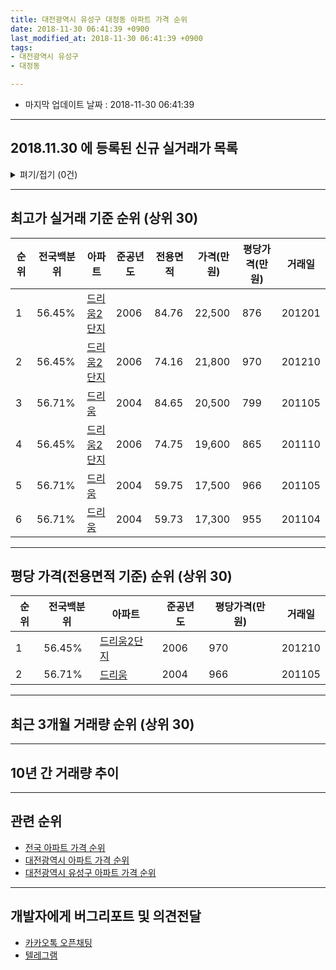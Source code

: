 ```yaml
---
title: 대전광역시 유성구 대정동 아파트 가격 순위
date: 2018-11-30 06:41:39 +0900
last_modified_at: 2018-11-30 06:41:39 +0900
tags:
- 대전광역시 유성구
- 대정동

---
```


* 마지막 업데이트 날짜 : 2018-11-30 06:41:39

---

## 2018.11.30 에 등록된 신규 실거래가 목록

<details>
<summary>펴기/접기 (0건)</summary>
<div markdown="1">

|아파트|전국백분위|준공년도|전용면적|가격(만원)|평당가격(만원)|거래일|
|---|---|---|---|---|---|---|
|없음|||||||


</div>
</details>

---

## 최고가 실거래 기준 순위 (상위 30)


|순위|전국백분위|아파트|준공년도|전용면적|가격(만원)|평당가격(만원)|거래일|
|---|---|---|---|---|---|---|---|
|1|56.45%|[드리움2단지](https://search.naver.com/search.naver?query=%EB%8C%80%EC%A0%84%EA%B4%91%EC%97%AD%EC%8B%9C+%EC%9C%A0%EC%84%B1%EA%B5%AC+%EB%8C%80%EC%A0%95%EB%8F%99+%EB%93%9C%EB%A6%AC%EC%9B%802%EB%8B%A8%EC%A7%80)|2006|84.76|22,500|876|201201|
|2|56.45%|[드리움2단지](https://search.naver.com/search.naver?query=%EB%8C%80%EC%A0%84%EA%B4%91%EC%97%AD%EC%8B%9C+%EC%9C%A0%EC%84%B1%EA%B5%AC+%EB%8C%80%EC%A0%95%EB%8F%99+%EB%93%9C%EB%A6%AC%EC%9B%802%EB%8B%A8%EC%A7%80)|2006|74.16|21,800|970|201210|
|3|56.71%|[드리움](https://search.naver.com/search.naver?query=%EB%8C%80%EC%A0%84%EA%B4%91%EC%97%AD%EC%8B%9C+%EC%9C%A0%EC%84%B1%EA%B5%AC+%EB%8C%80%EC%A0%95%EB%8F%99+%EB%93%9C%EB%A6%AC%EC%9B%80)|2004|84.65|20,500|799|201105|
|4|56.45%|[드리움2단지](https://search.naver.com/search.naver?query=%EB%8C%80%EC%A0%84%EA%B4%91%EC%97%AD%EC%8B%9C+%EC%9C%A0%EC%84%B1%EA%B5%AC+%EB%8C%80%EC%A0%95%EB%8F%99+%EB%93%9C%EB%A6%AC%EC%9B%802%EB%8B%A8%EC%A7%80)|2006|74.75|19,600|865|201110|
|5|56.71%|[드리움](https://search.naver.com/search.naver?query=%EB%8C%80%EC%A0%84%EA%B4%91%EC%97%AD%EC%8B%9C+%EC%9C%A0%EC%84%B1%EA%B5%AC+%EB%8C%80%EC%A0%95%EB%8F%99+%EB%93%9C%EB%A6%AC%EC%9B%80)|2004|59.75|17,500|966|201105|
|6|56.71%|[드리움](https://search.naver.com/search.naver?query=%EB%8C%80%EC%A0%84%EA%B4%91%EC%97%AD%EC%8B%9C+%EC%9C%A0%EC%84%B1%EA%B5%AC+%EB%8C%80%EC%A0%95%EB%8F%99+%EB%93%9C%EB%A6%AC%EC%9B%80)|2004|59.73|17,300|955|201104|


---

## 평당 가격(전용면적 기준) 순위 (상위 30)


|순위|전국백분위|아파트|준공년도|평당가격(만원)|거래일|
|---|---|---|---|---|---|
|1|56.45%|[드리움2단지](https://search.naver.com/search.naver?query=%EB%8C%80%EC%A0%84%EA%B4%91%EC%97%AD%EC%8B%9C+%EC%9C%A0%EC%84%B1%EA%B5%AC+%EB%8C%80%EC%A0%95%EB%8F%99+%EB%93%9C%EB%A6%AC%EC%9B%802%EB%8B%A8%EC%A7%80)|2006|970|201210|
|2|56.71%|[드리움](https://search.naver.com/search.naver?query=%EB%8C%80%EC%A0%84%EA%B4%91%EC%97%AD%EC%8B%9C+%EC%9C%A0%EC%84%B1%EA%B5%AC+%EB%8C%80%EC%A0%95%EB%8F%99+%EB%93%9C%EB%A6%AC%EC%9B%80)|2004|966|201105|


---

## 최근 3개월 거래량 순위 (상위 30)


<div style="width:100%;">
    <canvas id="deal_count_ranking" height="250"></canvas>
</div>


<script>
new Chart(document.getElementById("deal_count_ranking"), {
    type: 'horizontalBar',
    data: {
        labels: ['드리움', '드리움2단지'],
        datasets: [{
            label: '실거래 수',
            data: [9, 6],
            borderColor: "rgba(255, 0, 128, 1)",
            backgroundColor: "rgba(255, 0, 128, 0.5)",
            fill: false,
        }]
    },
    options: {
        responsive: true,
        title: {
            display: true,
            text: '최근 3개월 거래량 순위'
        },
        tooltips: {
            mode: 'index',
            intersect: false,
            callbacks: {
                title: function(tooltipItems, data) {
                    return "실거래 수:";
                },
                label: function(tooltipItem, data) {
                    return data.labels[tooltipItem.index] + ": " + tooltipItem.xLabel;
                }
            }
        },
        hover: {
            mode: 'nearest',
            intersect: true
        },
        scales: {
            xAxes: [{
                display: true,
                scaleLabel: {
                    display: true,
                    labelString: '실거래 수'
                },
                ticks: {
                    suggestedMin: 0,
                }
            }],
            yAxes: [{
                display: true,
                ticks: {
                    autoSkip: false,
                    callback: function(value, index, values) {
                        if (value.length > 15)
                            return value.substr(0, 13) + "...";
                        else
                            return value;
                    }
                },
                scaleLabel: {
                    display: false,
                }
            }]
        }
    }
});

</script>


---

## 10년 간 거래량 추이


<div style="width:100%;">
    <canvas id="deal_progress" height="250"></canvas>
</div>

<script>
new Chart(document.getElementById("deal_progress"), {
    type: 'line',
    data: {
        labels: ['200811','200812','200901','200902','200903','200904','200905','200906','200907','200908','200909','200910','200911','200912','201001','201002','201003','201004','201005','201006','201007','201008','201009','201010','201011','201012','201101','201102','201103','201104','201105','201106','201107','201108','201109','201110','201111','201112','201201','201202','201203','201204','201205','201206','201207','201208','201209','201210','201211','201212','201301','201302','201303','201304','201305','201306','201307','201308','201309','201310','201311','201312','201401','201402','201403','201404','201405','201406','201407','201408','201409','201410','201411','201412','201501','201502','201503','201504','201505','201506','201507','201508','201509','201510','201511','201512','201601','201602','201603','201604','201605','201606','201607','201608','201609','201610','201611','201612','201701','201702','201703','201704','201705','201706','201707','201708','201709','201710','201711','201712','201801','201802','201803','201804','201805','201806','201807','201808','201809','201810','201811'],
        datasets: [{
            label: '실거래 수',
            pointRadius: 1,
            data: [6, 4, 1, 4, 4, 7, 6, 8, 20, 11, 13, 70, 16, 12, 8, 12, 13, 17, 12, 20, 16, 17, 10, 17, 18, 9, 13, 10, 19, 9, 13, 11, 8, 3, 10, 11, 13, 9, 4, 7, 5, 5, 10, 7, 7, 4, 6, 16, 5, 11, 5, 9, 14, 9, 11, 22, 19, 16, 6, 18, 9, 14, 11, 11, 9, 3, 11, 5, 3, 14, 9, 9, 2, 7, 10, 3, 10, 5, 9, 4, 1, 6, 8, 13, 8, 7, 4, 5, 6, 8, 3, 9, 10, 12, 11, 9, 8, 11, 7, 9, 17, 2, 9, 9, 14, 6, 11, 10, 7, 12, 13, 5, 13, 7, 6, 5, 3, 6, 3, 9, 3],
            borderColor: "rgba(255, 201, 14, 1)",
            backgroundColor: "rgba(255, 201, 14, 0.5)",
            fill: true,
        }]
    },
    options: {
        responsive: true,
        title: {
            display: true,
            text: '10년간 거래량 추이'
        },
        tooltips: {
            mode: 'index',
            intersect: false,
        },
        hover: {
            mode: 'nearest',
            intersect: true
        },
        scales: {
            xAxes: [{
                display: true,
                scaleLabel: {
                    display: true,
                    labelString: '년/월'
                }
            }],
            yAxes: [{
                display: true,
                ticks: {
                    suggestedMin: 0,
                },
                scaleLabel: {
                    display: true,
                    labelString: '실거래 수'
                }
            }]
        }
    }
});

</script>


---

## 관련 순위

- [전국 아파트 가격 순위](https://inasie.github.io/apt-ranking/전국)
- [대전광역시 아파트 가격 순위](https://inasie.github.io/apt-ranking/대전광역시)
- [대전광역시 유성구 아파트 가격 순위](https://inasie.github.io/apt-ranking/대전광역시-유성구)


---

## 개발자에게 버그리포트 및 의견전달

- [카카오톡 오픈채팅](https://open.kakao.com/o/gLJUAP4)
- [텔레그램](https://t.me/inasie)


